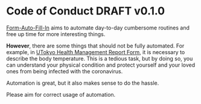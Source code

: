 # Code of Conduct DRAFT v0.1.0

[Form-Auto-Fill-In](https://github.com/iwasakishuto/Form-Auto-Fill-In) aims to automate day-to-day cumbersome routines and free up time for more interesting things.

**However**, there are some things that should not be fully automated. For example, in [UTokyo Health Management Report Form](https://www.u-tokyo.ac.jp/covid-19/ja/safety/healthcheck.html), it is necessary to describe the body temperature. This is a tedious task, but by doing so, you can understand your physical condition and protect yourself and your loved ones from being infected with the coronavirus.

Automation is great, but it also makes sense to do the hassle.

Please aim for correct usage of automation.